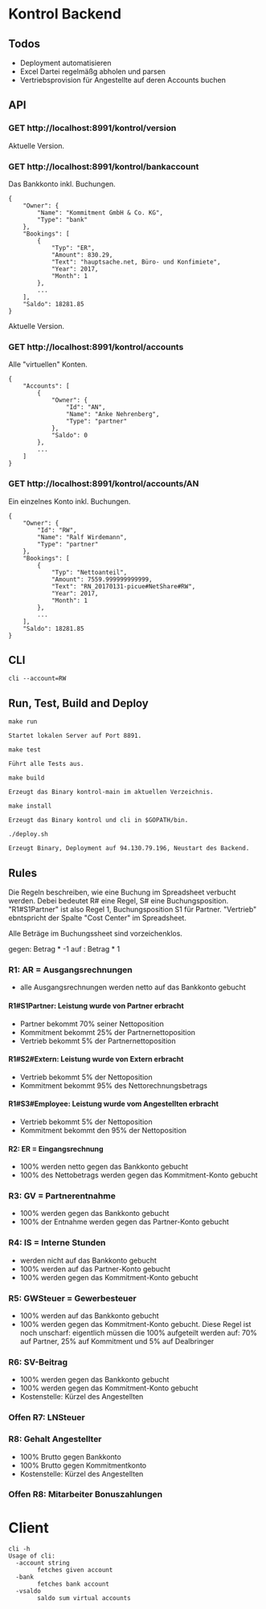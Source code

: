 # Kontrol Backend

## Todos

* Deployment automatisieren
* Excel Dartei regelmäßg abholen und parsen
* Vertriebsprovision für Angestellte auf deren Accounts buchen

## API

### GET http://localhost:8991/kontrol/version

Aktuelle Version.

### GET http://localhost:8991/kontrol/bankaccount

Das Bankkonto inkl. Buchungen.

```
{
    "Owner": {
        "Name": "Kommitment GmbH & Co. KG",
        "Type": "bank"
    },
    "Bookings": [
        {
            "Typ": "ER",
            "Amount": 830.29,
            "Text": "hauptsache.net, Büro- und Konfimiete",
            "Year": 2017,
            "Month": 1
        },
        ...
    ],
    "Saldo": 18281.85
}
```

Aktuelle Version.

### GET http://localhost:8991/kontrol/accounts

Alle "virtuellen" Konten.

```
{
    "Accounts": [
        {
            "Owner": {
                "Id": "AN",
                "Name": "Anke Nehrenberg",
                "Type": "partner"
            },
            "Saldo": 0
        },
        ...
    ]
}
```

### GET http://localhost:8991/kontrol/accounts/AN

Ein einzelnes Konto inkl. Buchungen.

```
{
    "Owner": {
        "Id": "RW",
        "Name": "Ralf Wirdemann",
        "Type": "partner"
    },
    "Bookings": [
        {
            "Typ": "Nettoanteil",
            "Amount": 7559.999999999999,
            "Text": "RN_20170131-picue#NetShare#RW",
            "Year": 2017,
            "Month": 1
        },
        ...
    ],
    "Saldo": 18281.85
}
```

## CLI

```
cli --account=RW
```

## Run, Test, Build and Deploy

```
make run

Startet lokalen Server auf Port 8891.
```

```
make test

Führt alle Tests aus.
```

```
make build

Erzeugt das Binary kontrol-main im aktuellen Verzeichnis.
```

```
make install

Erzeugt das Binary kontrol und cli in $GOPATH/bin.
```

```
./deploy.sh 

Erzeugt Binary, Deployment auf 94.130.79.196, Neustart des Backend.
```
    
## Rules
Die Regeln beschreiben, wie eine Buchung im Spreadsheet verbucht werden. Debei bedeutet R# eine Regel, S# eine Buchungsposition. "R1#S1Partner" ist also Regel 1, Buchungsposition S1 für Partner. "Vertrieb" ebntspricht der Spalte "Cost Center" im Spreadsheet.

Alle Beträge im Buchungssheet sind vorzeichenklos.

gegen: Betrag * -1
auf  : Betrag * 1

### R1: AR = Ausgangsrechnungen
- alle Ausgangsrechnungen werden netto auf das Bankkonto gebucht

#### R1#S1Partner: Leistung wurde von Partner erbracht
- Partner bekommt 70% seiner Nettoposition
- Kommitment bekommt 25% der Partnernettoposition
- Vertrieb bekommt 5% der Partnernettoposition

#### R1#S2#Extern: Leistung wurde von Extern erbracht
- Vertrieb bekommt 5% der Nettoposition
- Kommitment bekommt 95% des Nettorechnungsbetrags

#### R1#S3#Employee: Leistung wurde vom Angestellten erbracht
- Vertrieb bekommt 5% der Nettoposition
- Kommitment bekommt den 95% der Nettoposition

#### R2: ER = Eingangsrechnung
- 100% werden netto gegen das Bankkonto gebucht
- 100% des Nettobetrags werden gegen das Kommitment-Konto gebucht

### R3: GV = Partnerentnahme
- 100% werden gegen das Bankkonto gebucht
- 100% der Entnahme werden gegen das Partner-Konto gebucht

### R4: IS = Interne Stunden
- werden nicht auf das Bankkonto gebucht
- 100% werden auf das Partner-Konto gebucht
- 100% werden gegen das Kommitment-Konto gebucht

### R5: GWSteuer = Gewerbesteuer
- 100% werden auf das Bankkonto gebucht
- 100% werden gegen das Kommitment-Konto gebucht. Diese Regel ist noch unscharf:
  eigentlich müssen die 100% aufgeteilt werden auf: 70% auf Partner, 25% auf 
  Kommitment und 5% auf Dealbringer

### R6: SV-Beitrag
- 100% werden gegen das Bankkonto gebucht
- 100% werden gegen das Kommitment-Konto gebucht
- Kostenstelle: Kürzel des Angestellten

### Offen R7: LNSteuer

### R8: Gehalt Angestellter
- 100% Brutto gegen Bankkonto
- 100% Brutto gegen Kommitmentkonto
- Kostenstelle: Kürzel des Angestellten

### Offen R8: Mitarbeiter Bonuszahlungen

# Client
```
cli -h
Usage of cli:
  -account string
    	fetches given account
  -bank
    	fetches bank account
  -vsaldo
    	saldo sum virtual accounts
```
